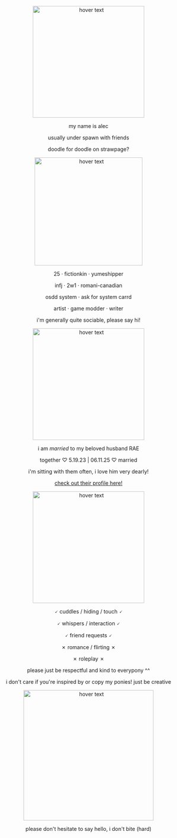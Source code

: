 <p align="center"><img src="https://i.imgur.com/6uYOMy6.png" width="300" title="hover text"></p>
<p align="center">
  my name is alec
</p>
<p align="center">
  usually under spawn with friends
  </p>
<p align="center">
  doodle for doodle on strawpage?
  </p>
  
<p align="center"><img src="https://i.imgur.com/8AtrVMA.png" width="290" title="hover text"></p>

<p align="center">
  25 · fictionkin · yumeshipper
  </p>
<p align="center">
  infj · 2w1 · romani-canadian
  </p>
<p align="center">
  osdd system · ask for system carrd
  </p>
<p align="center">
  artist · game modder · writer
</p>

<p align="center">
  i'm generally quite sociable, please say hi!
  </p>

<p align="center"><p align="center"><img src="https://i.imgur.com/0Gi9hcB.png" width="300" title="hover text"></p>

<p align="center"> i am <i>married</i> to my beloved husband RAE</p>

<p align="center">together ♡ 5.19.23 | 06.11.25 ♡ married</p>

<p align="center">i'm sitting with them often, i love him very dearly!</p>

<p align="center";><a href="https://github.com/sacrificialwill">check out their profile here!</a></p>

<p align="center"><img src="https://i.imgur.com/INIwkOP.png" width="300" title="hover text"></p>

<p align="center">
  🗸 cuddles / hiding / touch 🗸
</p>
<p align="center">
  🗸 whispers / interaction 🗸
  </p>
<p align="center">
  🗸 friend requests 🗸
  </p>
<p align="center">
  ✗ romance / flirting ✗
  </p>
<p align="center">
  ✗ roleplay ✗
  </p>

  <p align="center">please just be respectful and kind to everypony ^^</p>
  
  <p align="center">i don't care if you're inspired by or copy my ponies! just be creative</p>


<p align="center"><img src="https://i.imgur.com/EZzDdex.png" width="350" title="hover text"></p>
<p align="center">
  please don't hesitate to say hello, i don't bite (hard)
   </p>
